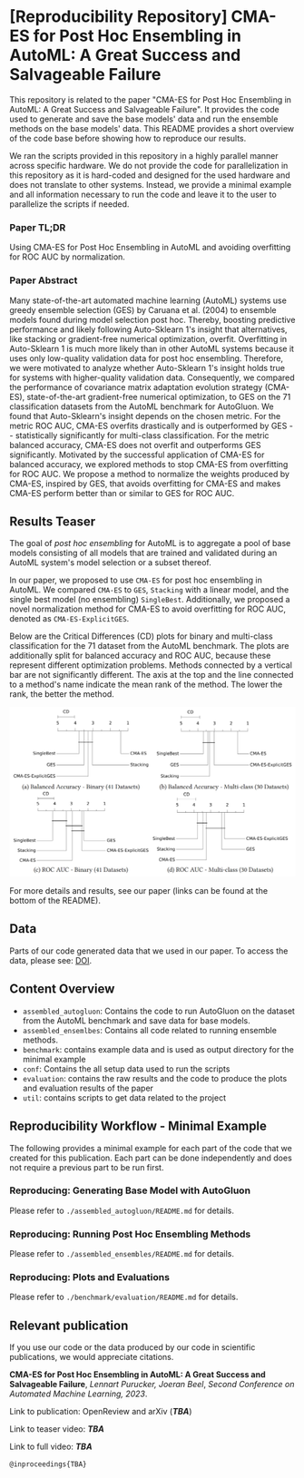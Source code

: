# [Reproducibility Repository] CMA-ES for Post Hoc Ensembling in AutoML: A Great Success and Salvageable Failure

This repository is related to the paper "CMA-ES for Post Hoc Ensembling in AutoML: A Great Success and Salvageable
Failure".
It provides the code used to generate and save the base models' data and run the ensemble methods on the base models'
data.
This README provides a short overview of the code base before showing how to reproduce our results.

We ran the scripts provided in this repository in a highly parallel manner across specific hardware.
We do not provide the code for parallelization in this repository as it is hard-coded and designed for the used hardware
and does not translate to other systems.
Instead, we provide a minimal example and all information necessary to run the code and leave it to the user to
parallelize the scripts if needed.

### Paper TL;DR
Using CMA-ES for Post Hoc Ensembling in AutoML and avoiding overfitting for ROC AUC by normalization. 

### Paper Abstract
Many state-of-the-art automated machine learning (AutoML) systems use greedy ensemble selection (GES) by Caruana et
al. (2004) to ensemble models found during model selection post hoc. Thereby, boosting predictive performance and likely
following Auto-Sklearn 1's insight that alternatives, like stacking or gradient-free numerical optimization, overfit.
Overfitting in Auto-Sklearn 1 is much more likely than in other AutoML systems because it uses only low-quality
validation data for post hoc ensembling. Therefore, we were motivated to analyze whether Auto-Sklearn 1's insight holds
true for systems with higher-quality validation data. Consequently, we compared the performance of covariance matrix
adaptation evolution strategy (CMA-ES), state-of-the-art gradient-free numerical optimization, to GES on the 71
classification datasets from the AutoML benchmark for AutoGluon. We found that Auto-Sklearn's insight depends on the
chosen metric. For the metric ROC AUC, CMA-ES overfits drastically and is outperformed by GES -- statistically
significantly for multi-class classification. For the metric balanced accuracy, CMA-ES does not overfit and outperforms
GES significantly. Motivated by the successful application of CMA-ES for balanced accuracy, we explored methods to stop
CMA-ES from overfitting for ROC AUC. We propose a method to normalize the weights produced by CMA-ES, inspired by GES,
that avoids overfitting for CMA-ES and makes CMA-ES perform better than or similar to GES for ROC AUC.

## Results Teaser

The goal of _post hoc ensembling_ for AutoML is to aggregate a pool of base models consisting of all models that are
trained and validated during an AutoML system's model selection or a subset thereof.

In our paper, we proposed to use `CMA-ES` for post hoc ensembling in AutoML. 
We compared `CMA-ES` to `GES`, `Stacking` with a linear model, and the single best model (no ensembling) `SingleBest`.
Additionally, we proposed a novel normalization method for CMA-ES to avoid overfitting for ROC AUC, denoted as `CMA-ES-ExplicitGES`.

Below are the Critical Differences (CD) plots for binary and multi-class classification for the 71 dataset from 
the AutoML benchmark. The plots are additionally split for balanced accuracy and ROC AUC, because these represent different 
optimization problems. Methods connected by a vertical bar are not significantly different. The axis at the top and 
the line connected to a method's name indicate the mean rank of the method. The lower the rank, the better the method.

![result_teaser.png](result_teaser.png)

For more details and results, see our paper (links can be found at the bottom of the README).
## Data

Parts of our code generated data that we used in our paper.
To access the data, please see: [DOI](https://doi.org/10.6084/m9.figshare.23609361).

## Content Overview

* `assembled_autogluon`: Contains the code to run AutoGluon on the dataset from the AutoML benchmark and save data for
  base models.
* `assembled_ensemlbes`: Contains all code related to running ensemble methods.
* `benchmark`: contains example data and is used as output directory for the minimal example
* `conf`: Contains the all setup data used to run the scripts
* `evaluation`: contains the raw results and the code to produce the plots and evaluation results of the paper
* `util`: contains scripts to get data related to the project

## Reproducibility Workflow - Minimal Example

The following provides a minimal example for each part of the code that we created for this publication.
Each part can be done independently and does not require a previous part to be run first.

### Reproducing: Generating Base Model with AutoGluon

Please refer to `./assembled_autogluon/README.md` for details.

### Reproducing: Running Post Hoc Ensembling Methods

Please refer to `./assembled_ensembles/README.md` for details.

### Reproducing: Plots and Evaluations

Please refer to `./benchmark/evaluation/README.md` for details.

## Relevant publication

If you use our code or the data produced by our code in scientific publications, we would appreciate citations.

**CMA-ES for Post Hoc Ensembling in AutoML: A Great Success and Salvageable Failure**,
_Lennart Purucker, Joeran Beel_, _Second Conference on Automated Machine Learning, 2023_.

Link to publication: OpenReview and arXiv (**_TBA_**)

Link to teaser video: **_TBA_**

Link to full video: **_TBA_**

```
@inproceedings{TBA}
```
